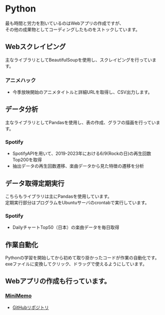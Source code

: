 # Python  
最も時間と労力を割いているのはWebアプリの作成ですが、  
その他の成果物としてコーディングしたものをストックしています。  
  
## Webスクレイピング  
主なライブラリとしてBeautifulSoupを使用し、スクレイピングを行っています。  
  
### アニメハック  
  
- 今季放映開始のアニメタイトルと詳細URLを取得し、CSV出力します。  
  
## データ分析  
主なライブラリとしてPandasを使用し、表の作成、グラフの描画を行っています。  
  
### Spotify  
  
- SpotifyAPIを用いて、2019-2023年における6/9(Rockの日)の再生回数Top200を取得
- 抽出データの再生回数遷移、楽曲データから見た特徴の遷移を分析  
  

  
## データ取得定期実行  
こちらもライブラリは主にPandasを使用しています。  
定期実行部分はプログラムをUbuntuサーバのcrontabで実行しています。  
  
### Spotify  
  
- DailyチャートTop50（日本）の楽曲データを毎日取得
  
## 作業自動化  
Pythonの学習を開始してから初めて取り掛かったコードが作業の自動化です。  
exeファイルに変換してクリック、ドラッグで使えるようにしています。  
  
  
## Webアプリの作成も行っています。  
  
### [MiniMemo](https://yw-app.net)  
  
- [GitHubリポジトリ](https://github.com/Y-Watanabe-Eng/minimemo)
